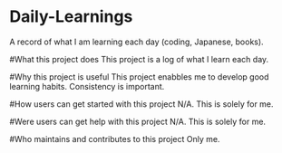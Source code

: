 # Daily-Learnings
A record of what I am learning each day (coding, Japanese, books). 

#What this project does
This project is a log of what I learn each day. 

#Why this project is useful
This project enabbles me to develop good learning habits. Consistency is important. 

#How users can get started with this project
N/A. This is solely for me. 

#Were users can get help with this project
N/A. This is solely for me. 

#Who maintains and contributes to this project
Only me. 
